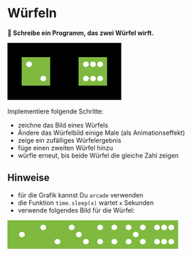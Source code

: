 
# Würfeln

**🎯 Schreibe ein Programm, das zwei Würfel wirft.**

![double dice](images/double_dice.png)

Implementiere folgende Schritte:

* zeichne das Bild eines Würfels
* Ändere das Würfelbild einige Male (als Animationseffekt)
* zeige ein zufälliges Würfelergebnis
* füge einen zweiten Würfel hinzu
* würfle erneut, bis beide Würfel die gleiche Zahl zeigen

## Hinweise

* für die Grafik kannst Du `arcade` verwenden
* die Funktion `time.sleep(x)` wartet `x` Sekunden
* verwende folgendes Bild für die Würfel:

![dice faces](images/pillow_dice.png)
